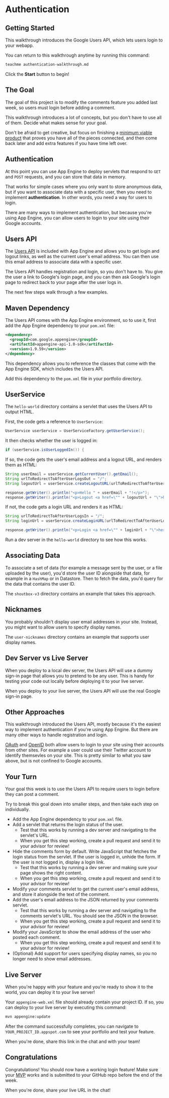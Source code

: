 # Authentication

## Getting Started

This walkthrough introduces the Google Users API, which lets users login to your
webapp.

You can return to this walkthrough anytime by running this command:

```bash
teachme authentication-walkthrough.md
```

Click the **Start** button to begin!

## The Goal

The goal of this project is to modify the comments feature you added last week,
so users must login before adding a comment.

This walkthrough introduces a lot of concepts, but you don't have to use all of
them. Decide what makes sense for your goal.

Don't be afraid to get creative, but focus on finishing a
[minimum viable product](https://en.wikipedia.org/wiki/Minimum_viable_product)
that proves you have all of the pieces connected, and then come back later and
add extra features if you have time left over.

## Authentication

At this point you can use App Engine to deploy servlets that respond to `GET`
and `POST` requests, and you can store that data in memory.

That works for simple cases where you only want to store anonymous data, but if
you want to associate data with a specific user, then you need to implement
**authentication**. In other words, you need a way for users to login.

There are many ways to implement authentication, but because you're using App
Engine, you can allow users to login to your site using their Google accounts.

## Users API

The [Users API](https://cloud.google.com/appengine/docs/standard/java/users/) is
included with App Engine and allows you to get login and logout links, as well
as the current user's email address. You can then use this email address to
associate data with a specific user.

The Users API handles registration and login, so you don't have to. You give the
user a link to Google's login page, and you can then ask Google's login page to
redirect back to your page after the user logs in.

The next few steps walk through a few examples.

## Maven Dependency

The Users API comes with the App Engine environment, so to use it, first add the
App Engine dependency to your `pom.xml` file:

```xml
<dependency>
  <groupId>com.google.appengine</groupId>
  <artifactId>appengine-api-1.0-sdk</artifactId>
  <version>1.9.59</version>
</dependency>
```

This dependency allows you to reference the classes that come with the App
Engine SDK, which includes the Users API.

Add this dependency to the `pom.xml` file in your portfolio directory.

## UserService

The `hello-world` directory contains a servlet that uses the Users API to output
HTML.

First, the code gets a reference to `UserService`:

```java
UserService userService = UserServiceFactory.getUserService();
```

It then checks whether the user is logged in:

```java
if (userService.isUserLoggedIn()) {
```

If so, the code gets the user's email address and a logout URL, and renders them
as HTML:

```java
String userEmail = userService.getCurrentUser().getEmail();
String urlToRedirectToAfterUserLogsOut = "/";
String logoutUrl = userService.createLogoutURL(urlToRedirectToAfterUserLogsOut);

response.getWriter().println("<p>Hello " + userEmail + "!</p>");
response.getWriter().println("<p>Logout <a href=\"" + logoutUrl + "\">here</a>.</p>");
```

If not, the code gets a login URL and renders it as HTML:

```java
String urlToRedirectToAfterUserLogsIn = "/";
String loginUrl = userService.createLoginURL(urlToRedirectToAfterUserLogsIn);

response.getWriter().println("<p>Login <a href=\"" + loginUrl + "\">here</a>.</p>");
```

Run a dev server in the `hello-world` directory to see how this works.

## Associating Data

To associate a set of data (for example a message sent by the user, or a file
uploaded by the user), you'd store the user ID alongside that data, for example
in a `HashMap` or in Datastore. Then to fetch the data, you'd query for the data
that contains the user ID.

The `shoutbox-v3` directory contains an example that takes this approach.

## Nicknames

You probably shouldn't display user email addresses in your site. Instead, you
might want to allow users to specify display names.

The `user-nicknames` directory contains an example that supports user
display names.

## Dev Server vs Live Server

When you deploy to a local dev server, the Users API will use a dummy sign-in
page that allows you to pretend to be any user. This is handy for testing your
code out locally before deploying it to your live server.

When you deploy to your live server, the Users API will use the real Google
sign-in page.

## Other Approaches

This walkthrough introduced the Users API, mostly because it's the easiest way
to implement authentication if you're using App Engine. But there are many other
ways to handle registration and login.

[OAuth](https://developers.google.com/identity/protocols/OAuth2) and
[OpenID](https://developers.google.com/identity/protocols/OpenIDConnect) both
allow users to login to your site using their accounts from other sites. For
example a user could use their Twitter account to identify themsevles on
your site. This is pretty similar to what you saw above, but is not confined to
Google accounts.

## Your Turn

Your goal this week is to use the Users API to require users to login before
they can post a comment.

Try to break this goal down into smaller steps, and then take each step on
individually.

-   Add the App Engine dependency to your `pom.xml` file.
-   Add a servlet that returns the login status of the user.
    -   Test that this works by running a dev server and navigating to the
        servlet's URL.
    -   When you get this step working, create a pull request and send it to
        your advisor for review!
-   Hide the comments form by default. Write JavaScript that fetches the login
    status from the servlet. If the user is logged in, unhide the form. If the
    user is not logged in, display a login link.
    -   Test that this works by running a dev server and making sure your page
        shows the right content.
    -   When you get this step working, create a pull request and send it to
        your advisor for review!
-   Modify your comments servlet to get the current user's email address, and
    store it alongside the text of the comment.
-   Add the user's email address to the JSON returned by your comments servlet.
    -   Test that this works by running a dev server and navigating to the
        comments servlet's URL. You should see the JSON in the browser.
    -   When you get this step working, create a pull request and send it to
        your advisor for review!
-   Modify your JavaScript to show the email address of the user who posted each
    comment.
    -   When you get this step working, create a pull request and send it to
        your advisor for review!
-   (Optional) Add support for users specifying display names, so you no longer
    need to show email addresses.

## Live Server

When you're happy with your feature and you're ready to show it to the world,
you can deploy it to your live server!

Your `appengine-web.xml` file should already contain your project ID. If so, you
can deploy to your live server by executing this command:

```bash
mvn appengine:update
```

After the command successfully completes, you can navigate to
`YOUR_PROJECT_ID.appspot.com` to see your portfolio and test your feature.

When you're done, share this link in the chat and with your team!

## Congratulations

<walkthrough-conclusion-trophy></walkthrough-conclusion-trophy>

Congratulations! You should now have a working login feature! Make sure your
[MVP](https://en.wikipedia.org/wiki/Minimum_viable_product) works and is
submitted to your GitHub repo before the end of the week.

When you're done, share your live URL in the chat!
